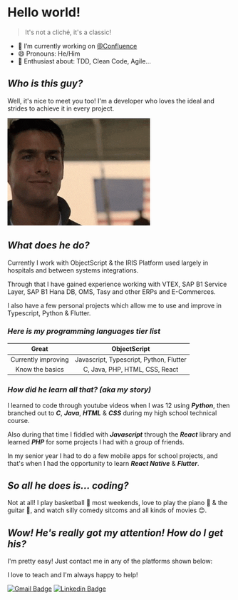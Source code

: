 <!--Main section-->
# Hello world!

> It's not a cliché, it's a classic!

- 🔭 I’m currently working on [@Confluence](https://github.com/GitHub-Confluence)
- 😄 Pronouns: He/Him
- 👀 Enthusiast about: TDD, Clean Code, Agile...

<!--Introduction-->
## _Who is this guy?_
Well, it's nice to meet you too! I'm a developer who loves the ideal and strides to achieve it in every project.

![Happy guy](refs/happyTomCruise.gif)

<!--Skillset-->
## _What does he do?_
Currently I work with ObjectScript & the IRIS Platform used largely in hospitals and between systems integrations.

Through that I have gained experience working with VTEX, SAP B1 Service Layer, SAP B1 Hana DB, OMS, Tasy and other ERPs and E-Commerces.

I also have a few personal projects which allow me to use and improve in Typescript, Python & Flutter.

<!--Known languages/technologies-->
### _Here is my programming languages tier list_
| Great | ObjectScript |
|:---:|:---:|
| Currently improving | Javascript, Typescript, Python, Flutter |
| Know the basics | C, Java, PHP, HTML, CSS, React |

<!--Skillset-->
### _How did he learn all that? (aka my story)_
I learned to code through youtube videos when I was 12 using **_Python_**, then branched out to **_C_**, **_Java_**, **_HTML_** & **_CSS_** during my high school technical course.

Also during that time I fiddled with **_Javascript_** through the **_React_** library and learned **_PHP_** for some projects I had with a group of friends.

In my senior year I had to do a few mobile apps for school projects, and that's when I had the opportunity to learn **_React Native_** & **_Flutter_**.

<!--Other interests-->
## **_So all he does is... coding?_**
Not at all! I play basketball 🏀 most weekends, love to play the piano 🎹 & the guitar 🎸, and watch silly comedy sitcoms and all kinds of movies 😊.

<!--Contact info-->
## **_Wow! He's really got my attention! How do I get his?_**
I'm pretty easy! Just contact me in any of the platforms shown below:

I love to teach and I'm always happy to help!

[![Gmail Badge](https://img.shields.io/badge/-Gmail-%23333?style=for-the-badge&logo=gmail&logoColor=white)](mailto:silverdev42@gmail.com)
[![Linkedin Badge](https://img.shields.io/badge/-LinkedIn-0077B5?style=for-the-badge&logo=Linkedin&logoColor=white&link=https://www.linkedin.com/in/silveirabruno842/)](https://www.linkedin.com/in/silveirabruno842/)


